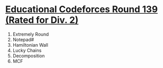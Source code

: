 # [Educational Codeforces Round 139 (Rated for Div. 2)](https://codeforces.com/contest/1766)

1. Extremely Round
2. Notepad#
3. Hamiltonian Wall
4. Lucky Chains
5. Decomposition
6. MCF
